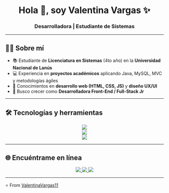 <h1 align="center">Hola 👋, soy Valentina Vargas ✨</h1>
<h3 align="center">Desarrolladora | Estudiante de Sistemas </h3>

---

## 👩‍💻 Sobre mí

- 📚 Estudiante de **Licenciatura en Sistemas** (4to año) en la **Universidad Nacional de Lanús**  
- 💻 Experiencia en **proyectos académicos** aplicando Java, MySQL, MVC y metodologías ágiles  
- 🎨 Conocimientos en **desarrollo web (HTML, CSS, JS)** y **diseño UX/UI**  
- 🌱 Busco crecer como **Desarrolladora Front-End / Full-Stack Jr**  

---

## 🛠️ Tecnologías y herramientas

<p align="center">
  <!-- Lenguajes -->
  <img src="https://skillicons.dev/icons?i=html,css,js,java,python,php" />
  <br/>
  <!-- Frameworks & Tools -->
  <img src="https://skillicons.dev/icons?i=spring,mysql,git,github,figma" />
  <br/>
  <!-- Otros -->
  <img src="https://skillicons.dev/icons?i=vscode,hibernate" />
</p>

---

## 🌐 Encuéntrame en línea

<p align="center">
  <a href="https://www.linkedin.com/in/valentina-vargas-b017a4211/" target="_blank">
    <img src="https://img.shields.io/badge/LinkedIn-0A66C2?style=for-the-badge&logo=linkedin&logoColor=white"/>
  </a>
  <a href="mailto:valentinarociobelen11@gmail.com" target="_blank">
    <img src="https://img.shields.io/badge/Gmail-D14836?style=for-the-badge&logo=gmail&logoColor=white"/>
  </a>
  <a href="https://github.com/ValentinaVargas11" target="_blank">
    <img src="https://img.shields.io/badge/GitHub-181717?style=for-the-badge&logo=github&logoColor=white"/>
  </a>
</p>

---

⭐️ From [ValentinaVargas11](https://github.com/ValentinaVargas11)
